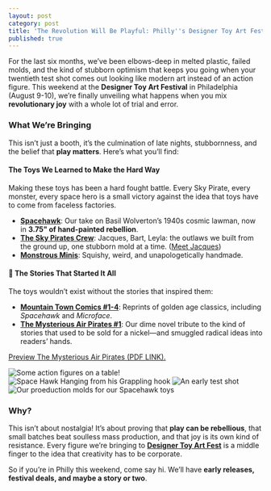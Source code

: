 ```yaml
---
layout: post
category: post
title: 'The Revolution Will Be Playful: Philly''s Designer Toy Art Festival'
published: true
---
```


For the last six months, we’ve been elbows-deep in melted plastic, failed molds, and the kind of stubborn optimism that keeps you going when your twentieth test shot comes out looking like modern art instead of an action figure. This weekend at the **Designer Toy Art Festival** in Philadelphia (August 9-10), we’re finally unveiling what happens when you mix **revolutionary joy** with a whole lot of trial and error.  

### **What We’re Bringing**  
This isn’t just a booth, it’s the culmination of late nights, stubbornness, and the belief that **play matters**. Here’s what you’ll find:  

#### **The Toys We Learned to Make the Hard Way**  
Making these toys has been a hard fought battle. Every Sky Pirate, every monster, every space hero is a small victory against the idea that toys have to come from faceless factories.  

- **[Spacehawk](https://www.mountaintowntoys.com/product/spacehawk-fun-size-heroes-coming-soon/)**: Our take on Basil Wolverton’s 1940s cosmic lawman, now in **3.75" of hand-painted rebellion**.  
- **[The Sky Pirates Crew](https://www.mountaintowntoys.com/product-tag/sky-pirates/)**: Jacques, Bart, Leyla: the outlaws we built from the ground up, one stubborn mold at a time. ([Meet Jacques](https://www.mountaintowntoys.com/product/jacques-sky-pirate-fun-size-heroes-coming-soon/))  
- **[Monstrous Minis](https://www.mountaintowntoys.com/product/monstrous-minis-keshi-2-pack/)**: Squishy, weird, and unapologetically handmade.  

#### **📖 The Stories That Started It All**  
The toys wouldn’t exist without the stories that inspired them:  
- **[Mountain Town Comics #1-4](https://www.mountaintowntoys.com/product-category/comics/)**: Reprints of golden age classics, including *Spacehawk* and *Microface*.  
- **[The Mysterious Air Pirates #1](https://www.mountaintowntoys.com/product/the-mysterious-air-pirates-volume-1-issue-1/)**: Our dime novel tribute to the kind of stories that used to be sold for a nickel—and smuggled radical ideas into readers’ hands. 

[Preview The Mysterious Air Pirates (PDF LINK).](https://www.mountaintowntoys.com/wp-content/uploads/2025/08/The-Mysterious-Air-Pirates-Volume-1-Preview.pdf) 

![Some action figures on a table]({{site.baseurl}}images/1000019327.jpg)!
![Space Hawk Hanging from his Grappling hook]({{site.baseurl}}/images/881.jpg)
![An early test shot]({{site.baseurl}}/images/568.jpg)
![Our proeduction molds for our Spacehawk toys]({{site.baseurl}}/images/566.jpg)




### **Why?**  
This isn’t about nostalgia! It’s about proving that **play can be rebellious**, that small batches beat soulless mass production, and that joy is its own kind of resistance. Every figure we’re bringing to **[Designer Toy Art Fest](https://www.toyartfest.com/)** is a middle finger to the idea that creativity has to be corporate.  

So if you’re in Philly this weekend, come say hi. We’ll have **early releases, festival deals, and maybe a story or two**.  